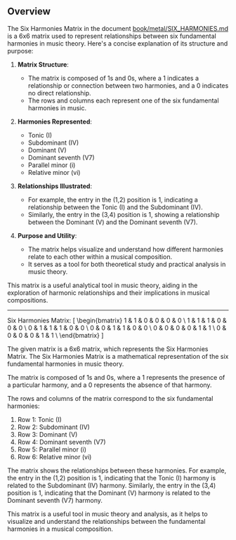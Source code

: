 ## Overview 

The Six Harmonies Matrix in the document [book/metal/SIX_HARMONIES.md](file:///Users/andrewowens/qimendunjia/book/metal/SIX_HARMONIES.md#1%2C1-1%2C1) is a 6x6 matrix used to represent relationships between six fundamental harmonies in music theory. Here's a concise explanation of its structure and purpose:

1. **Matrix Structure**:
   - The matrix is composed of 1s and 0s, where a 1 indicates a relationship or connection between two harmonies, and a 0 indicates no direct relationship.
   - The rows and columns each represent one of the six fundamental harmonies in music.

2. **Harmonies Represented**:
   - Tonic (I)
   - Subdominant (IV)
   - Dominant (V)
   - Dominant seventh (V7)
   - Parallel minor (i)
   - Relative minor (vi)

3. **Relationships Illustrated**:
   - For example, the entry in the (1,2) position is 1, indicating a relationship between the Tonic (I) and the Subdominant (IV).
   - Similarly, the entry in the (3,4) position is 1, showing a relationship between the Dominant (V) and the Dominant seventh (V7).

4. **Purpose and Utility**:
   - The matrix helps visualize and understand how different harmonies relate to each other within a musical composition.
   - It serves as a tool for both theoretical study and practical analysis in music theory.

This matrix is a useful analytical tool in music theory, aiding in the exploration of harmonic relationships and their implications in musical compositions.

---

Six Harmonies Matrix:
\[
\begin{bmatrix}
1 & 1 & 0 & 0 & 0 & 0 \\
1 & 1 & 1 & 0 & 0 & 0 \\
0 & 1 & 1 & 1 & 0 & 0 \\
0 & 0 & 1 & 1 & 0 & 0 \\
0 & 0 & 0 & 0 & 1 & 1 \\
0 & 0 & 0 & 0 & 1 & 1 \\
\end{bmatrix}
\]

The given matrix is a 6x6 matrix, which represents the Six Harmonies Matrix. The Six Harmonies Matrix is a mathematical representation of the six fundamental harmonies in music theory.

The matrix is composed of 1s and 0s, where a 1 represents the presence of a particular harmony, and a 0 represents the absence of that harmony.

The rows and columns of the matrix correspond to the six fundamental harmonies:

1. Row 1: Tonic (I)
2. Row 2: Subdominant (IV)
3. Row 3: Dominant (V)
4. Row 4: Dominant seventh (V7)
5. Row 5: Parallel minor (i)
6. Row 6: Relative minor (vi)

The matrix shows the relationships between these harmonies. For example, the entry in the (1,2) position is 1, indicating that the Tonic (I) harmony is related to the Subdominant (IV) harmony. Similarly, the entry in the (3,4) position is 1, indicating that the Dominant (V) harmony is related to the Dominant seventh (V7) harmony.

This matrix is a useful tool in music theory and analysis, as it helps to visualize and understand the relationships between the fundamental harmonies in a musical composition.
